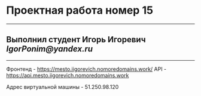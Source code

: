 # Проектная работа номер 15
___________________________
## Выполнил студент Игорь Игоревич _IgorPonim@yandex.ru_

_________________________

Фронтенд - https://mesto.iigorevich.nomoredomains.work/
API - https://api.mesto.iigorevich.nomoredomains.work

Адрес виртуальной машины - 51.250.98.120


